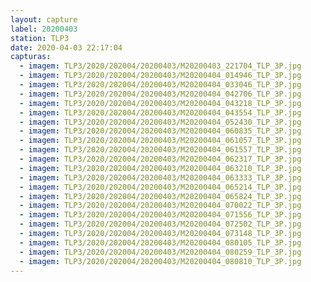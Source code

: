 ```yaml
---
layout: capture
label: 20200403
station: TLP3
date: 2020-04-03 22:17:04
capturas:
  - imagem: TLP3/2020/202004/20200403/M20200403_221704_TLP_3P.jpg
  - imagem: TLP3/2020/202004/20200403/M20200404_014946_TLP_3P.jpg
  - imagem: TLP3/2020/202004/20200403/M20200404_033046_TLP_3P.jpg
  - imagem: TLP3/2020/202004/20200403/M20200404_042706_TLP_3P.jpg
  - imagem: TLP3/2020/202004/20200403/M20200404_043218_TLP_3P.jpg
  - imagem: TLP3/2020/202004/20200403/M20200404_043554_TLP_3P.jpg
  - imagem: TLP3/2020/202004/20200403/M20200404_052430_TLP_3P.jpg
  - imagem: TLP3/2020/202004/20200403/M20200404_060835_TLP_3P.jpg
  - imagem: TLP3/2020/202004/20200403/M20200404_061057_TLP_3P.jpg
  - imagem: TLP3/2020/202004/20200403/M20200404_061557_TLP_3P.jpg
  - imagem: TLP3/2020/202004/20200403/M20200404_062317_TLP_3P.jpg
  - imagem: TLP3/2020/202004/20200403/M20200404_063210_TLP_3P.jpg
  - imagem: TLP3/2020/202004/20200403/M20200404_063333_TLP_3P.jpg
  - imagem: TLP3/2020/202004/20200403/M20200404_065214_TLP_3P.jpg
  - imagem: TLP3/2020/202004/20200403/M20200404_065824_TLP_3P.jpg
  - imagem: TLP3/2020/202004/20200403/M20200404_070022_TLP_3P.jpg
  - imagem: TLP3/2020/202004/20200403/M20200404_071556_TLP_3P.jpg
  - imagem: TLP3/2020/202004/20200403/M20200404_072502_TLP_3P.jpg
  - imagem: TLP3/2020/202004/20200403/M20200404_073148_TLP_3P.jpg
  - imagem: TLP3/2020/202004/20200403/M20200404_080105_TLP_3P.jpg
  - imagem: TLP3/2020/202004/20200403/M20200404_080259_TLP_3P.jpg
  - imagem: TLP3/2020/202004/20200403/M20200404_080810_TLP_3P.jpg
---
```

